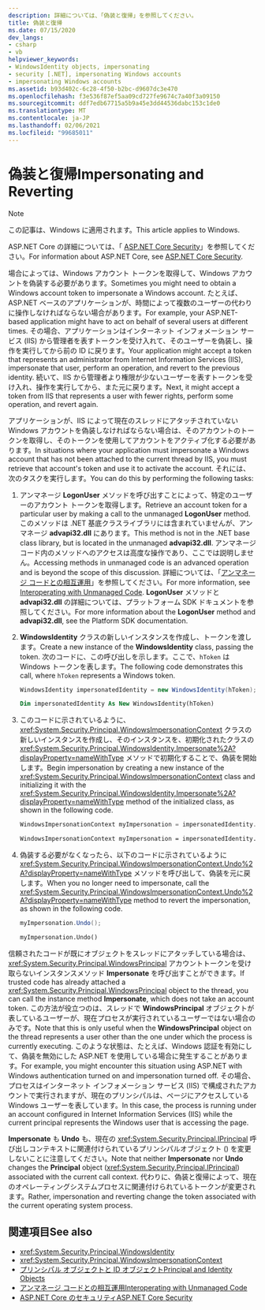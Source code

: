 ```yaml
---
description: 詳細については、「偽装と復帰」を参照してください。
title: 偽装と復帰
ms.date: 07/15/2020
dev_langs:
- csharp
- vb
helpviewer_keywords:
- WindowsIdentity objects, impersonating
- security [.NET], impersonating Windows accounts
- impersonating Windows accounts
ms.assetid: b93d402c-6c28-4f50-b2bc-d9607dc3e470
ms.openlocfilehash: f3e536f87ef5aa09cd727fe9674c7a40f3a09150
ms.sourcegitcommit: ddf7edb67715a5b9a45e3dd44536dabc153c1de0
ms.translationtype: MT
ms.contentlocale: ja-JP
ms.lasthandoff: 02/06/2021
ms.locfileid: "99685011"
---
```

# <a name="impersonating-and-reverting"></a><span data-ttu-id="bfafc-103">偽装と復帰</span><span class="sxs-lookup"><span data-stu-id="bfafc-103">Impersonating and Reverting</span></span>

> [!NOTE]
> <span data-ttu-id="bfafc-104">この記事は、Windows に適用されます。</span><span class="sxs-lookup"><span data-stu-id="bfafc-104">This article applies to Windows.</span></span>
>
> <span data-ttu-id="bfafc-105">ASP.NET Core の詳細については、「 [ASP.NET Core Security](/aspnet/core/security/)」を参照してください。</span><span class="sxs-lookup"><span data-stu-id="bfafc-105">For information about ASP.NET Core, see [ASP.NET Core Security](/aspnet/core/security/).</span></span>

<span data-ttu-id="bfafc-106">場合によっては、Windows アカウント トークンを取得して、Windows アカウントを偽装する必要があります。</span><span class="sxs-lookup"><span data-stu-id="bfafc-106">Sometimes you might need to obtain a Windows account token to impersonate a Windows account.</span></span> <span data-ttu-id="bfafc-107">たとえば、ASP.NET ベースのアプリケーションが、時間によって複数のユーザーの代わりに操作しなければならない場合があります。</span><span class="sxs-lookup"><span data-stu-id="bfafc-107">For example, your ASP.NET-based application might have to act on behalf of several users at different times.</span></span> <span data-ttu-id="bfafc-108">その場合、アプリケーションはインターネット インフォメーション サービス (IIS) から管理者を表すトークンを受け入れて、そのユーザーを偽装し、操作を実行してから前の ID に戻ります。</span><span class="sxs-lookup"><span data-stu-id="bfafc-108">Your application might accept a token that represents an administrator from Internet Information Services (IIS), impersonate that user, perform an operation, and revert to the previous identity.</span></span> <span data-ttu-id="bfafc-109">続いて、IIS から管理者より権限が少ないユーザーを表すトークンを受け入れ、操作を実行してから、また元に戻ります。</span><span class="sxs-lookup"><span data-stu-id="bfafc-109">Next, it might accept a token from IIS that represents a user with fewer rights, perform some operation, and revert again.</span></span>  
  
 <span data-ttu-id="bfafc-110">アプリケーションが、IIS によって現在のスレッドにアタッチされていない Windows アカウントを偽装しなければならない場合は、そのアカウントのトークンを取得し、そのトークンを使用してアカウントをアクティブ化する必要があります。</span><span class="sxs-lookup"><span data-stu-id="bfafc-110">In situations where your application must impersonate a Windows account that has not been attached to the current thread by IIS, you must retrieve that account's token and use it to activate the account.</span></span> <span data-ttu-id="bfafc-111">それには、次のタスクを実行します。</span><span class="sxs-lookup"><span data-stu-id="bfafc-111">You can do this by performing the following tasks:</span></span>  
  
1. <span data-ttu-id="bfafc-112">アンマネージ **LogonUser** メソッドを呼び出すことによって、特定のユーザーのアカウント トークンを取得します。</span><span class="sxs-lookup"><span data-stu-id="bfafc-112">Retrieve an account token for a particular user by making a call to the unmanaged **LogonUser** method.</span></span> <span data-ttu-id="bfafc-113">このメソッドは .NET 基底クラスライブラリには含まれていませんが、アンマネージ **advapi32.dll** にあります。</span><span class="sxs-lookup"><span data-stu-id="bfafc-113">This method is not in the .NET base class library, but is located in the unmanaged **advapi32.dll**.</span></span> <span data-ttu-id="bfafc-114">アンマネージ コード内のメソッドへのアクセスは高度な操作であり、ここでは説明しません。</span><span class="sxs-lookup"><span data-stu-id="bfafc-114">Accessing methods in unmanaged code is an advanced operation and is beyond the scope of this discussion.</span></span> <span data-ttu-id="bfafc-115">詳細については、「[アンマネージ コードとの相互運用](../../framework/interop/index.md)」を参照してください。</span><span class="sxs-lookup"><span data-stu-id="bfafc-115">For more information, see [Interoperating with Unmanaged Code](../../framework/interop/index.md).</span></span> <span data-ttu-id="bfafc-116">**LogonUser** メソッドと **advapi32.dll** の詳細については、プラットフォーム SDK ドキュメントを参照してください。</span><span class="sxs-lookup"><span data-stu-id="bfafc-116">For more information about the **LogonUser** method and **advapi32.dll**, see the Platform SDK documentation.</span></span>  
  
2. <span data-ttu-id="bfafc-117">**WindowsIdentity** クラスの新しいインスタンスを作成し、トークンを渡します。</span><span class="sxs-lookup"><span data-stu-id="bfafc-117">Create a new instance of the **WindowsIdentity** class, passing the token.</span></span> <span data-ttu-id="bfafc-118">次のコードに、この呼び出しを示します。ここで、`hToken` は Windows トークンを表します。</span><span class="sxs-lookup"><span data-stu-id="bfafc-118">The following code demonstrates this call, where `hToken` represents a Windows token.</span></span>  
  
    ```csharp  
    WindowsIdentity impersonatedIdentity = new WindowsIdentity(hToken);  
    ```  
  
    ```vb  
    Dim impersonatedIdentity As New WindowsIdentity(hToken)  
    ```  
  
3. <span data-ttu-id="bfafc-119">このコードに示されているように、<xref:System.Security.Principal.WindowsImpersonationContext> クラスの新しいインスタンスを作成し、そのインスタンスを、初期化されたクラスの <xref:System.Security.Principal.WindowsIdentity.Impersonate%2A?displayProperty=nameWithType> メソッドで初期化することで、偽装を開始します。</span><span class="sxs-lookup"><span data-stu-id="bfafc-119">Begin impersonation by creating a new instance of the <xref:System.Security.Principal.WindowsImpersonationContext> class and initializing it with the <xref:System.Security.Principal.WindowsIdentity.Impersonate%2A?displayProperty=nameWithType> method of the initialized class, as shown in the following code.</span></span>  
  
    ```csharp  
    WindowsImpersonationContext myImpersonation = impersonatedIdentity.Impersonate();  
    ```  
  
    ```vb  
    WindowsImpersonationContext myImpersonation = impersonatedIdentity.Impersonate()  
    ```  
  
4. <span data-ttu-id="bfafc-120">偽装する必要がなくなったら、以下のコードに示されているように <xref:System.Security.Principal.WindowsImpersonationContext.Undo%2A?displayProperty=nameWithType> メソッドを呼び出して、偽装を元に戻します。</span><span class="sxs-lookup"><span data-stu-id="bfafc-120">When you no longer need to impersonate, call the <xref:System.Security.Principal.WindowsImpersonationContext.Undo%2A?displayProperty=nameWithType> method to revert the impersonation, as shown in the following code.</span></span>  
  
    ```csharp  
    myImpersonation.Undo();  
    ```  
  
    ```vb  
    myImpersonation.Undo()  
    ```  
  
 <span data-ttu-id="bfafc-121">信頼されたコードが既にオブジェクトをスレッドにアタッチしている場合は、 <xref:System.Security.Principal.WindowsPrincipal> アカウントトークンを受け取らないインスタンスメソッド **Impersonate** を呼び出すことができます。</span><span class="sxs-lookup"><span data-stu-id="bfafc-121">If trusted code has already attached a <xref:System.Security.Principal.WindowsPrincipal> object to the thread, you can call the instance method **Impersonate**, which does not take an account token.</span></span> <span data-ttu-id="bfafc-122">この方法が役立つのは、スレッドで **WindowsPrincipal** オブジェクトが表しているユーザーが、現在プロセスが実行されているユーザーではない場合のみです。</span><span class="sxs-lookup"><span data-stu-id="bfafc-122">Note that this is only useful when the **WindowsPrincipal** object on the thread represents a user other than the one under which the process is currently executing.</span></span> <span data-ttu-id="bfafc-123">このような状態は、たとえば、Windows 認証を有効にして、偽装を無効にした ASP.NET を使用している場合に発生することがあります。</span><span class="sxs-lookup"><span data-stu-id="bfafc-123">For example, you might encounter this situation using ASP.NET with Windows authentication turned on and impersonation turned off.</span></span> <span data-ttu-id="bfafc-124">その場合、プロセスはインターネット インフォメーション サービス (IIS) で構成されたアカウントで実行されますが、現在のプリンシパルは、ページにアクセスしている Windows ユーザーを表しています。</span><span class="sxs-lookup"><span data-stu-id="bfafc-124">In this case, the process is running under an account configured in Internet Information Services (IIS) while the current principal represents the Windows user that is accessing the page.</span></span>  
  
 <span data-ttu-id="bfafc-125">**Impersonate** も **Undo** も、現在の <xref:System.Security.Principal.IPrincipal> 呼び出しコンテキストに関連付けられているプリンシパルオブジェクト () を変更しないことに注意してください。</span><span class="sxs-lookup"><span data-stu-id="bfafc-125">Note that neither **Impersonate** nor **Undo** changes the **Principal** object (<xref:System.Security.Principal.IPrincipal>)  associated with the current call context.</span></span> <span data-ttu-id="bfafc-126">代わりに、偽装と復帰によって、現在のオペレーティングシステムプロセスに関連付けられているトークンが変更されます。</span><span class="sxs-lookup"><span data-stu-id="bfafc-126">Rather, impersonation and reverting change the token associated with the current operating system process.</span></span>  
  
## <a name="see-also"></a><span data-ttu-id="bfafc-127">関連項目</span><span class="sxs-lookup"><span data-stu-id="bfafc-127">See also</span></span>

- <xref:System.Security.Principal.WindowsIdentity>
- <xref:System.Security.Principal.WindowsImpersonationContext>
- [<span data-ttu-id="bfafc-128">プリンシパル オブジェクトと ID オブジェクト</span><span class="sxs-lookup"><span data-stu-id="bfafc-128">Principal and Identity Objects</span></span>](principal-and-identity-objects.md)
- [<span data-ttu-id="bfafc-129">アンマネージ コードとの相互運用</span><span class="sxs-lookup"><span data-stu-id="bfafc-129">Interoperating with Unmanaged Code</span></span>](../../framework/interop/index.md)
- [<span data-ttu-id="bfafc-130">ASP.NET Core のセキュリティ</span><span class="sxs-lookup"><span data-stu-id="bfafc-130">ASP.NET Core Security</span></span>](/aspnet/core/security/)
